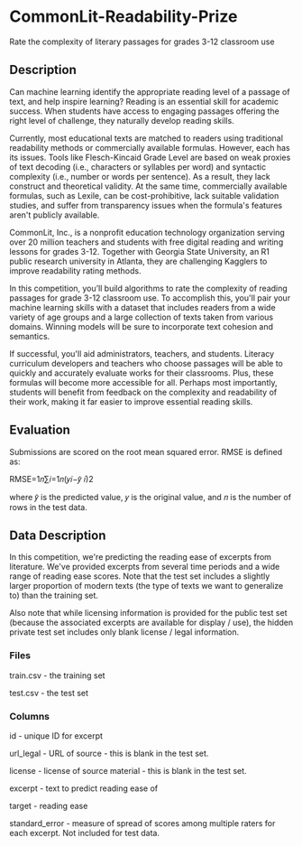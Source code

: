 # CommonLit-Readability-Prize
Rate the complexity of literary passages for grades 3-12 classroom use

## Description
Can machine learning identify the appropriate reading level of a passage of text, and help inspire learning? Reading is an essential skill for academic success. When students have access to engaging passages offering the right level of challenge, they naturally develop reading skills.

Currently, most educational texts are matched to readers using traditional readability methods or commercially available formulas. However, each has its issues. Tools like Flesch-Kincaid Grade Level are based on weak proxies of text decoding (i.e., characters or syllables per word) and syntactic complexity (i.e., number or words per sentence). As a result, they lack construct and theoretical validity. At the same time, commercially available formulas, such as Lexile, can be cost-prohibitive, lack suitable validation studies, and suffer from transparency issues when the formula's features aren't publicly available.

CommonLit, Inc., is a nonprofit education technology organization serving over 20 million teachers and students with free digital reading and writing lessons for grades 3-12. Together with Georgia State University, an R1 public research university in Atlanta, they are challenging Kagglers to improve readability rating methods.

In this competition, you’ll build algorithms to rate the complexity of reading passages for grade 3-12 classroom use. To accomplish this, you'll pair your machine learning skills with a dataset that includes readers from a wide variety of age groups and a large collection of texts taken from various domains. Winning models will be sure to incorporate text cohesion and semantics.

If successful, you'll aid administrators, teachers, and students. Literacy curriculum developers and teachers who choose passages will be able to quickly and accurately evaluate works for their classrooms. Plus, these formulas will become more accessible for all. Perhaps most importantly, students will benefit from feedback on the complexity and readability of their work, making it far easier to improve essential reading skills.

## Evaluation
Submissions are scored on the root mean squared error. RMSE is defined as:

RMSE=1𝑛∑𝑖=1𝑛(𝑦𝑖−𝑦̂ 𝑖)2

where 𝑦̂  is the predicted value, 𝑦 is the original value, and 𝑛 is the number of rows in the test data.

## Data Description
In this competition, we're predicting the reading ease of excerpts from literature. We've provided excerpts from several time periods and a wide range of reading ease scores. Note that the test set includes a slightly larger proportion of modern texts (the type of texts we want to generalize to) than the training set.

Also note that while licensing information is provided for the public test set (because the associated excerpts are available for display / use), the hidden private test set includes only blank license / legal information.

### Files
train.csv - the training set

test.csv - the test set

### Columns
id - unique ID for excerpt

url_legal - URL of source - this is blank in the test set.

license - license of source material - this is blank in the test set.

excerpt - text to predict reading ease of

target - reading ease

standard_error - measure of spread of scores among multiple raters for each excerpt. Not included for test data.

